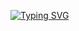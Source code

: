 [![Typing SVG](https://readme-typing-svg.herokuapp.com?font=Inter&weight=700&size=32&pause=3000&color=FFFFFF&background=FFFFFF00&center=true&vCenter=true&width=435&lines=Hey%2C+I'm+Daniel)](https://git.io/typing-svg)


<!--
**NostalgicDani/nostalgicdani** is a ✨ _special_ ✨ repository because its `README.md` (this file) appears on your GitHub profile.

Here are some ideas to get you started:

- 🔭 I’m currently working on ...
- 🌱 I’m currently learning ...
- 👯 I’m looking to collaborate on ...
- 🤔 I’m looking for help with ...
- 💬 Ask me about ...
- 📫 How to reach me: ...
- 😄 Pronouns: ...
- ⚡ Fun fact: ...
-->

